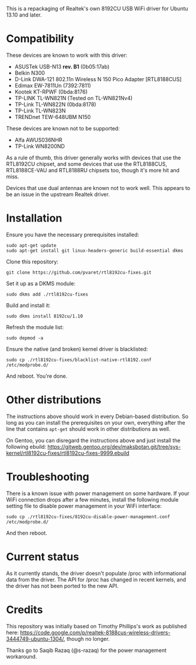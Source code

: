 This is a repackaging of Realtek's own 8192CU USB WiFi driver for Ubuntu 13.10 and later.

Compatibility
=============

These devices are known to work with this driver:
- ASUSTek USB-N13 **rev. B1** (0b05:17ab)
- Belkin N300
- D-Link DWA-121 802.11n Wireless N 150 Pico Adapter [RTL8188CUS]
- Edimax EW-7811Un (7392:7811)
- Kootek KT-RPWF (0bda:8176)
- TP-LINK TL-WN821N (Tested on TL-WN821Nv4) 
- TP-Link TL-WN822N (0bda:8178)
- TP-Link TL-WN823N
- TRENDnet TEW-648UBM N150

These devices are known not to be supported:
- Alfa AWUS036NHR
- TP-Link WN8200ND

As a rule of thumb, this driver generally works with devices that use the RTL8192CU chipset, and some devices that use the RTL8188CUS, RTL8188CE-VAU and RTL8188RU chipsets too, though it's more hit and miss.

Devices that use dual antennas are known not to work well. This appears to be an issue in the upstream Realtek driver.

Installation
============

Ensure you have the necessary prerequisites installed:

    sudo apt-get update
    sudo apt-get install git linux-headers-generic build-essential dkms

Clone this repository:

    git clone https://github.com/pvaret/rtl8192cu-fixes.git

Set it up as a DKMS module:

    sudo dkms add ./rtl8192cu-fixes

Build and install it:

    sudo dkms install 8192cu/1.10

Refresh the module list:

    sudo depmod -a

Ensure the native (and broken) kernel driver is blacklisted:

    sudo cp ./rtl8192cu-fixes/blacklist-native-rtl8192.conf /etc/modprobe.d/

And reboot. You're done.

Other distributions
===================

The instructions above should work in every Debian-based distribution. So long as you can install the prerequisites on your own, everything after the line that contains `apt-get` should work in other distributions as well.

On Gentoo, you can disregard the instructions above and just install the following ebuild: https://gitweb.gentoo.org/dev/maksbotan.git/tree/sys-kernel/rtl8192cu-fixes/rtl8192cu-fixes-9999.ebuild

Troubleshooting
===============

There is a known issue with power management on some hardware. If your WiFi connection drops after a few minutes, install the following module setting file to disable power management in your WiFi interface:

    sudo cp ./rtl8192cu-fixes/8192cu-disable-power-management.conf /etc/modprobe.d/

And then reboot.

Current status
==============

As it currently stands, the driver doesn't populate /proc with informational data from the driver. The API for /proc has changed in recent kernels, and the driver has not been ported to the new API.

Credits
=======

This repository was initially based on Timothy Phillips's work as published here: https://code.google.com/p/realtek-8188cus-wireless-drivers-3444749-ubuntu-1304/, though no longer.

Thanks go to Saqib Razaq (@s-razaq) for the power management workaround.
